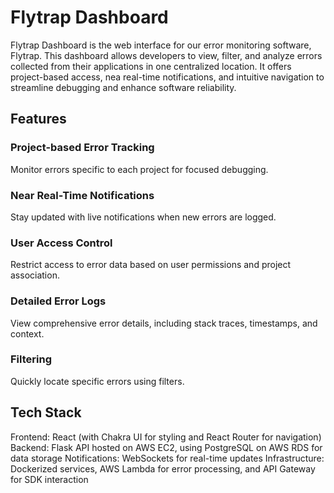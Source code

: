 # Flytrap Dashboard
Flytrap Dashboard is the web interface for our error monitoring software, Flytrap. This dashboard allows developers to view, filter, and analyze errors collected from their applications in one centralized location. It offers project-based access, nea real-time notifications, and intuitive navigation to streamline debugging and enhance software reliability.

## Features
### Project-based Error Tracking
Monitor errors specific to each project for focused debugging.

### Near Real-Time Notifications
Stay updated with live notifications when new errors are logged.

### User Access Control
Restrict access to error data based on user permissions and project association.

### Detailed Error Logs
View comprehensive error details, including stack traces, timestamps, and context.

### Filtering
Quickly locate specific errors using filters.

## Tech Stack
Frontend: React (with Chakra UI for styling and React Router for navigation)
Backend: Flask API hosted on AWS EC2, using PostgreSQL on AWS RDS for data storage
Notifications: WebSockets for real-time updates
Infrastructure: Dockerized services, AWS Lambda for error processing, and API Gateway for SDK interaction